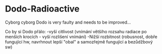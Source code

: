 # Dodo-Radioactive
 Cyborg cyborg Dodo is very faulty and needs to be improved...
 
 Co by si Dodo přálo:  -vyší citlivost (vnímání většího rozsahu radiace po menších krocích - vyší rozlišení vnímání)
                       -Nižší rozbitnost (robusnost, dobře fungující hw, navrhnout lepší "obal" a samozřejmě fungující a bezůdžbový sw)
                       
